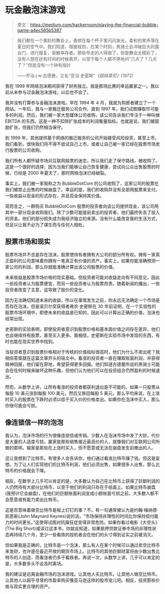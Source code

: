# 玩金融泡沫游戏

> 原文：<https://medium.com/hackernoon/playing-the-financial-bubble-game-a4ec565b5387>

> 我们都在一个美妙的舞会上，香槟在每个杯子里闪闪发光，柔和的笑声落在夏日的空气中。我们知道，根据规则，在某个时刻，黑骑士会冲破巨大的露台门，进行报复，驱散幸存者。那些早走的人得救了，但是舞会太精彩了，没有人想在还有时间的时候离开，以至于每个人都不停地问“几点了？几点了？”但是没有一个钟有指针
> 
> ——乔治·j·w·古德曼，又名“亚当·史密斯”*《超级莫尼》(1972)*

我在 1999 年网络泡沫期间获得了财务独立。我是那场比赛的幸运赢家之一。我以前从未参与过金融泡沫游戏，以后也不会了。

我并没有打算参与金融泡沫游戏。早在 1994 年 4 月，我就为购房者建立了一个网站。一年后，我与一家搬迁服务公司合作。直到 1997 年，我们试图赚取尽可能多的利润。然后，我们被一家大型媒体公司收购，该公司告诉我们专注于一种叫做 EBITDA 的东西，这是一种不扣除扩张成本的利润衡量指标。也就是说，我们被鼓励扩张，但我们仍然相当保守。

到 1999 年，其他提供基于网络的搬迁服务的公司开始接受风险投资，甚至上市。我们看到，很快我们将不得不尝试自己上市，或者让自己被一家已经在股票市场发行股票的公司收购。

我们所有人都怀疑市场对互联网股票的迷恋，所以我们走了保守路线，被收购了。这是一个很好的选择，因为当我们能够让自己恢复健康，尝试向公众出售股票的时候，已经是 2000 年夏天了，那时网络泡沫已经破裂。

事实上，我们被一家我称之为 BubbleDotCom 的公司收购了，这家公司的股票在我们被禁止出售的时候崩盘了。幸运的是，我们的收购并没有全部用股票来支付。一些收益以现金的形式存在，并且现金保持其价值。

简而言之，一群购买 BubbleDotCom 股票的投资者向该公司提供现金，该公司用其中一部分现金收购我们。除了少数可能提前卖出的投资者，他们最终失去了投入的资金。他们的部分损失成为我经济独立的来源。没有什么能改变我的生活方式，但足以让我不必为了谋生而与任何人相处。

## 股票市场和现实

股票市场并不总是存在泡沫。股票使持有者拥有大公司的部分所有权。拥有一家真正盈利的公司意味着你拥有一笔真正有价值的资产。事实上，如果你能准确预测一家公司的利润，那么你就能准确计算出该公司股票的价值。

未来收益是股票市场价格的现实基础。但投资者可能对收益走向有不同意见，因此一些投资者认为股票便宜，而另一些投资者认为股票昂贵。随着新闻的播出，一些投资者改变了主意，这导致了股价的变化。

因为无法确切知道未来的收益，所以在事情发生之前，你永远无法确定一个市场是否存在泡沫。但是诺贝尔奖获得者弗农·史密斯在 30 年前证明，在一个实验性的股票市场环境中，即使未来的收益是已知的，因此可以计算出正确的价值，泡沫也经常出现。

史密斯的实验表明，即使投资者意识到股票价格和基本面价值之间存在差异，他们也会继续持有股票，甚至买入更多。我相信，史密斯在实验市场中发现的东西，有时也能在现实世界中找到。

当投资者意识到股票价格相对于传统的价值指标很高时，他们为什么不卖出呢？我相信答案就在这篇文章开头的铭文中。看涨的投资者一直在赚取账面利润，并获得精神回报，他们留在原地，希望获得更多回报。他们知道古德曼所说的黑骑士可能会在任何时候来破坏这种乐趣，但他们认为他们可以在投资组合仍然盈利的时候退出。

然而，从数学上讲，让所有看涨的投资者都获利退出是不可能的。如果一只股票从每股 10 美元涨到每股 100 美元，然后又跌回每股 5 美元，那么平均来说，在上涨时买入的股票在下跌时必须以低于买入价的价格卖出。如果你在泡沫中买入，那么你很可能会亏损。

## 像连锁信一样的泡泡

我认为，泡沫市场的行为很像连锁信或传销。少数人在泡沫市场中发了大财，代价是大量的人适度亏损。赢家是那些销售接近最高价的人，就像我们对互联网公司所做的那样。输家是那些在上涨时买入，但不愿意或无法在崩盘发生前撤出的人。

这让我想到了比特币。有很多人会告诉你，他们通过看涨比特币赚了钱。但这是妄想。为了让人们实现他们的比特币利润，他们必须出售，如果很多人出售，那么比特币的价格就会下降。

相反，在数学上几乎可以肯定的是，大多数认为自己在比特币上获得了巨额利润的人仍然持有大部分比特币，以至于他们的利润只存在于纸面上。如果比特币崩盘(我预计它会崩盘)，在他们的巨额账面利润变成小额账面亏损之前，大多数人都不会愿意或有能力卖出比特币。

这是否意味着做空比特币是板上钉钉的事？不。有一句通常被认为是约翰·梅纳德·凯恩斯(John Maynard Keynes)说的话，“市场保持非理性的时间比你保持偿付能力的时间更长。”这使得试图对抗躁狂症变得非常危险。如果你看过电影《大空头》(The Big Short)或读过这本书，你就会知道，如果抵押贷款证券市场的非理性状态再持续几个月，至少一些看跌的投机者会在他们的头寸得到证实之前被消灭。

但如果我是正确的，比特币是一个泡沫，那么有人在某个时候可以通过卖空比特币来发财，也许是在最近开放的期货市场上。比特币的其他巨额财富将由少数出售比特币的人创造，而看涨者仍多于看跌者。再说一次，从数学上讲，几乎可以肯定的是，大多数多头不会及时离场。

我的建议是远离金融市场的泡沫游戏。让其他人买比特币。让其他人做空比特币。让其他人以超乎寻常的市盈率购买像亚马逊这样的股市宠儿吧。相反，投资那些价格与现实更合理的资产。